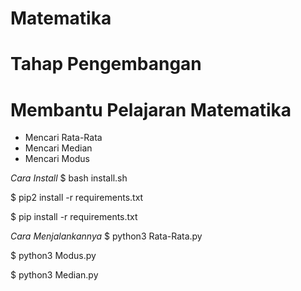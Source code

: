 # Matematika
# Tahap Pengembangan

# Membantu Pelajaran Matematika

* Mencari Rata-Rata
* Mencari Median
* Mencari Modus

*Cara Install*
$ bash install.sh

$ pip2 install -r requirements.txt

$ pip install -r requirements.txt

*Cara Menjalankannya*
$ python3 Rata-Rata.py

$ python3 Modus.py

$ python3 Median.py
